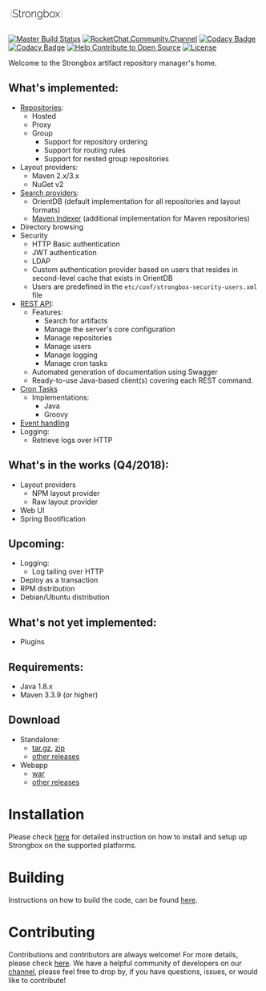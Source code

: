 # ![strongbox](./strongbox.svg)

[![Master Build Status](https://dev.carlspring.org/jenkins/buildStatus/icon?job=strongbox/strongbox/master)](https://dev.carlspring.org/jenkins/blue/organizations/jenkins/strongbox%2Fstrongbox/activity?branch=master)
[![RocketChat.Community.Channel](https://chat.carlspring.org/images/join-chat.svg)](https://chat.carlspring.org/channel/community)
[![Codacy Badge](https://api.codacy.com/project/badge/Grade/50f1af2c3b2d4e31a5c686c9a9395cd2)](https://www.codacy.com/app/strongbox/strongbox?utm_source=github.com&amp;utm_medium=referral&amp;utm_content=strongbox/strongbox&amp;utm_campaign=Badge_Grade)
[![Codacy Badge](https://api.codacy.com/project/badge/Coverage/50f1af2c3b2d4e31a5c686c9a9395cd2)](https://www.codacy.com/app/strongbox/strongbox?utm_source=github.com&utm_medium=referral&utm_content=strongbox/strongbox&utm_campaign=Badge_Coverage)
[![Help Contribute to Open Source](https://www.codetriage.com/strongbox/strongbox/badges/users.svg)](https://www.codetriage.com/strongbox/strongbox)
[![License](https://img.shields.io/badge/License-Apache%202.0-brightgreen.svg)](https://opensource.org/licenses/Apache-2.0)

Welcome to the Strongbox artifact repository manager's home.

## What's implemented:
* [Repositories](https://github.com/strongbox/strongbox/wiki/Repositories):
  * Hosted
  * Proxy
  * Group
    * Support for repository ordering
    * Support for routing rules
    * Support for nested group repositories
* Layout providers:
  * Maven 2.x/3.x
  * NuGet v2
* [Search providers](https://github.com/strongbox/strongbox/wiki/Searching):
  * OrientDB (default implementation for all repositories and layout formats)
  * [Maven Indexer](https://github.com/strongbox/strongbox/wiki/Maven-Indexer) (additional implementation for Maven repositories)
* Directory browsing
* Security
  * HTTP Basic authentication
  * JWT authentication
  * LDAP
  * Custom authentication provider based on users that resides in second-level cache that exists in OrientDB
  * Users are predefined in the `etc/conf/strongbox-security-users.xml` file
* [REST API](https://github.com/strongbox/strongbox/wiki/REST-API):
  * Features:
    * Search for artifacts
    * Manage the server's core configuration
    * Manage repositories
    * Manage users
    * Manage logging
    * Manage cron tasks
  * Automated generation of documentation using Swagger
  * Ready-to-use Java-based client(s) covering each REST command.
* [Cron Tasks](https://github.com/strongbox/strongbox/wiki/Cron-Tasks)
  * Implementations:
    * Java
    * Groovy
* [Event handling](https://github.com/strongbox/strongbox/wiki/Using-the-event-API)
* Logging:
  * Retrieve logs over HTTP

## What's in the works (Q4/2018):
* Layout providers
  * NPM layout provider
  * Raw layout provider
* Web UI
* Spring Bootification

## Upcoming:
* Logging:
  * Log tailing over HTTP
* Deploy as a transaction
* RPM distribution
* Debian/Ubuntu distribution

## What's not yet implemented:
* Plugins

## Requirements:
* Java 1.8.x
* Maven 3.3.9 (or higher)

## Download
* Standalone:
  * [tar.gz](https://github.com/strongbox/strongbox-assembly/releases/download/1.0-SNAPSHOT/strongbox-distribution-1.0-SNAPSHOT.tar.gz), [zip](https://github.com/strongbox/strongbox-assembly/releases/download/1.0-SNAPSHOT/strongbox-distribution-1.0-SNAPSHOT.zip)
  * [other releases](https://github.com/strongbox/strongbox-assembly/releases)
* Webapp
  * [war](https://github.com/strongbox/strongbox-webapp/releases/download/1.0-SNAPSHOT/strongbox-webapp-1.0-SNAPSHOT.war)
  * [other releases](https://github.com/strongbox/strongbox-webapp/releases)

# Installation
Please check [here](https://github.com/strongbox/strongbox/wiki/Installation) for detailed instruction on how to install and setup up Strongbox on the supported platforms.

# Building
Instructions on how to build the code, can be found [here](https://github.com/strongbox/strongbox/wiki/Building-the-code).

# Contributing
Contributions and contributors are always welcome! For more details, please check [here](https://github.com/strongbox/strongbox/blob/master/CONTRIBUTING.md). We have a helpful community of developers on our [channel](https://chat.carlspring.org/channel/community), please feel free to drop by, if you have questions, issues, or would like to contribute!

